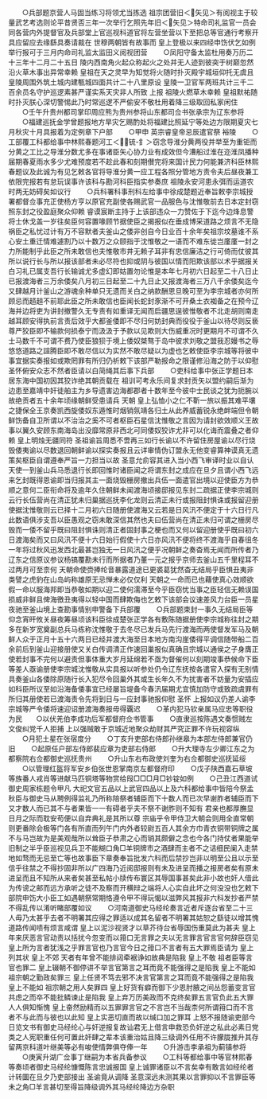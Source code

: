 <!-- { "loadSidebar": true } -->
　　○兵部题京营人马固当练习将领尤当拣选  祖宗团营旧＜矢见＞有阅视主于较量武艺考选则论平昔贤否三年一次举行乞照先年旧＜矢见＞特命司礼监官一员会同各营内外提督官及兵部堂上官巡视科道官将左营坐营以下至把总等官通行考察开具应留应去缘繇具奏请裁在  世穆两朝皆有故事而  皇上登极以来四经申饬伏乞如例举行报可于三月内命司礼监太监田义阅视团营
　　○凤阳守备太监杜用奏万历二十三年十二月二十五日  陵内西南角火起众称起火之处并无人迹到彼突于树巅忽然沿火草木事出异常幸赖  皇祖在天之灵早为知觉将火随时扑灭殿宇城垣仰托无虞且  皇陵周围外筑土城内建甎城四面共计二十八里原设  皇陵一卫官军两班共计三千二百余员名守护巡逻素甚严谨实系天灾非人所致  上报  祖陵火燃草木幸赖  皇祖默祐随时扑灭朕心深切警惕此乃时常巡逻不严偷安不敬杜用着降三级取回私家闲住
　　○壬午升贵州都司掌印周应熊为贵州参将山东都司佥书张承宗为辽东参将
　　○福建巡抚金学曾题报地方旱灾乞赐酌处将福建比照延宁等处边方限期夏灾七月秋灾十月具报着为定例章下户部
　　○甲申  英宗睿皇帝忌辰遣官祭  裕陵
　　○工部覆工科都给事中林熙春题河工＜锍-釒＞窃念导淮分黄两役并举至为重钜而分黄之工比之导淮分数尤多在事诸臣矢心协力业有成效但今漕船过淮在迩淮凤播种届期春夏雨水多少尤难预度若不趁此春和刻期儧完将来国计民力何能兼济科臣林熙春题议及此诚为有见乞敕各官将导淮分黄一应工程各照分管地方责令夫后昼夜兼工依限完报若有怠玩误事许该科与勘河科臣指实参奏庶  祖陵永安河患永弭而运道农时两无妨碍矣如议行
　　○兵科署科事刑科左给事中徐成楚题近奉旨敕李宗城授署都督佥事充正使杨方亨以原官充副使各赐武官一品服色与沈惟敬前去日本定封窃照东封之役盈庭聚众仰赖  睿谟宸断主持于上该部违众一力赞佐于下迄今边烽息警将士休戈盖一岁往矣臣何容置喙顾节据使臣之揭报似在垂成博采道路之烦言不无隐祸臣之私忧过计有万不容默者夫釜山之倭非创自今日业百十余年矣祖宗坟墓谁不系心安土重迁情难遽割乃以十数万之众颐指于沈惟敬之一语而不难东徙岂廑廑一封之力所能制乎此臣之所未敢信也夫惟敬市井无赖子耳非有忠信廉洁之行可倚而仗彼其所以说行长与所以报该部者未必尽符也抑或阴与彼国以情而阳欺该部以术乎据报关白习礼已属支吾行长输诚尤多虚幻即姑置勿论惟是本年七月初六日起至二十八日止已报渡海者三万余倭矣八月初三日起至二十九日止又报渡海者三万八千余倭矣迄今又肆越月计釜山之游魂余种单只无遗而关白之纳款酬恩旦晚可至为李宗城者亦何所顾忌而趦趄不前耶此臣之所未敢信也臣闻长蛇封豕渐不可开桑土衣袽备之在预今辽海并边将吏为讲封撤警久无专责有如重译无闻而启疆思逞彼惟敬者不北走胡则南走越耳顾安得执前言责后效乎大都釜倭即不尽归何妨封典而役役于釜山以待尽则反亵尊严狡臣即不输款何损泰宁而汲汲于予款以见欺则大伤威重况时更期月不可谓不久士马数千不可谓不费乃使臣狼狈于境上倭奴桀骜于岛中彼求刘敬之盟我忍嫚书之辱悠悠道路之諠腾臣即不敢尽信以为实然不敢尽疑以为虚也乞敕使臣李宗城等将彼中事宜据实奏报如或欺罔罪有所归仍祈敕下该部严勒报命之限谨修沿海之防于以仰慰  圣怀俯安众志不然者臣请以白简绳其后事下兵部
　　○吏科给事中张正学题日本居东海中国初因其狡诈绝其朝贡载在  祖训可考永乐间复求封贡矢以盟约嗣后渐为边患至嘉靖中奸徒舶主为乡导遗害边海都郡者十数年至今彼中士民谈之犹为扼腕以故绝贡者五十余年顷缘朝鲜受患请兵  天朝  皇上弘恤小之仁不靳一旅以振其难平壤之捷保全王京奏凯西旋倭奴东遁惟时烟销氛靖各归土从此养威蓄锐永绝衅端但令朝鲜饬备自卫所谓以不治治之奚不可者枢臣石星信沈惟敬之言因为请封欲效顺义王故事以翼久安顾东南海岛出没靡常原非西北可同倭奴狡诈尤非可以化诲而震叠之者仰赖  皇上明烛无疆同符  圣祖谕旨周悉不啻再三如行长谕以不许留住房屋谕以尽行烧毁倭夷谕以尽数退回朝鲜谕以探实奏报且云详审情伪订盟永无他变睿算神谟真无遗策矣枢臣自谓遵奉严旨一力担当以故  圣意允俞容其进入当小西飞审译时业以自认天使一到釜山兵马悉退行长即回惟时诸臣闻之将谓东封之成应在旦夕且谓小西飞远来乞封既得恩谕即当归报其主一面烧毁栅房撤出兵伍一面遣官出境以迎使臣方为恭顺之意何二臣衔命将及逾年久住朝鲜未闻渡海顷接邸报见东封二疏据正使李宗城则云行长伍营尚在清正犹未归巢据巡抚李化龙则云清正未行或报阻封惧诛或报留迎册使据沈惟敬则云已择十二月初六日随册使渡海又云若是日风汛不便定于十六日行凡此数语俱涉支吾以臣愚观之窃未敢深信其然也夫曰伍营尚在清正未归可谓之栅房尽毁而一倭不留乎既曰阻封惧诛则清正者固封事之梗也而又何以留迎册使乎既曰初六日渡海矣而又曰风汛不便十六日始行假使十六日亦风汛不便将终不渡海乎自春徂冬一年将过秋风迅发西北最甚岂独无一日风汛之便乎况朝鲜之奏杳焉无闻而所传者乃辽东之信原议参议杨镐覆勘未行而所据者乃董一元之报乎京师去釜山五千里程耳不过两月可至柰何  天朝命使赍捧纶音暴露道途已更裘葛犹然杳无结局乎臣惧丑夷非类譬之虎豹在山岛屿称雄原无忌惮未必仅仅利  天朝之一命而已也藉使真心效顺欲假一命以服海邦即当恭敬如期以迎二使何濡滞至今乎臣窃忧当事之臣轻信无赖误国损威非鲜且俾海徼丑夷得以轻中国而肆欺侮也乞敕下该部会议速差风力台臣一员星夜驰至釜山境上查勘事情别申警备下兵部覆
　　○兵部题束封一事久无结局臣等仰念宵旰攸关昼夜筹昼顷该科臣徐成楚张正学各有敷陈随据册使李宗城称往封之期多在新岁宽奠副总兵马栋称沈惟敬于去冬尽已发兵马先行渡海而两使督发军马及朝鲜人众于正月十五十六两日已经并渡大海至日本地方南沟崖倭得平调信随带船二百余前后到釜山迎接册使又关白传调清正作速回巢报似真确且宗城以通侯之子身膺正使若封事不完何以避责但事体重大岁月延绵若不亟为督催何以刻期竣事恭候命下臣等差人亟谕册使李宗城沈惟敬从实具报以听参处仍令辽东抚按各遣官入探有无别情具奏釜山各倭除原随行长入犯尽令回巢外其或生长年久不为扰害者不妨量为安插应如科臣所议至如沿海备倭事宜已经屡旨堤备今春汛届期尤宜慎加防守或致疏虞罪有所归其册使若已渡海责令先将到日与一应封事驰报仰慰  圣怀  上报如议仍差人谕李宗城等严令倭将速迎诏册渡海奏报毋得覊迟
　　○革内犯马钦亲属马应忠等职役为民　　○以伏羌伯李成功后军都督府佥书管事
　　○直隶巡按陈遇文奏惯贼左文俊纠党千人拒捕  上以强贼敢于京城近地聚众劫财其严究正罪不许玩视容纵
　　○月犯土星在张宿度分
　　○丁亥升吏部右侍郎孙继皋为本部左侍郎兼官仍旧
　　○起原任户部左侍郎裴应章为吏部右侍郎
　　○升大理寺左少卿江东之为都察院右佥都御史巡抚贵州
　　○升山东右布政使刘奎为右佥都御史巡抚延绥
　　○以管理红盔将军安乡伯张世恩掌南京左都督府印
　　○戊子陕西嘉石草坡等族番人戎肖等进献马匹铜塔等物赏给叚□□□月□钞锭如例
　　○己丑江西道试御史周家栋题令甲凡  大祀文官五品以上武官四品以上及六科都给事中皆陪今祭孟秋臣与御史马从聘例得监礼乃所称陪祭者辅臣而下十数人而已次早谢胙者辅臣而下又才数人而已其不与者果皆一一有碍者乎夫不祭不谢胙则不知有  君亲也都厚膴显日月之际而耽安苟便以自弃典礼是其所以尊  宗庙乎令甲侍卫大朝会则用全直常朝则更番除会极等门各有所直而列午门内外者较尉五百人其余方巾青衣铜带铜牌之属不与马岂故为是美观哉所以耸臣子恭肃之心而销其颇僻之念也今各门持仗者果能举旧制之半乎臣巡视见兵卫不能糊口角□羊铜牌市之酒肆而主者不之诘细民阑入走禁地如骛而无忌至亡等也故事臣下章奏奉旨批发六科而后禁抄岂非以明至公且以示至信乎往禁之不得抄固非所以广四海乃近阅邸报则有未及进呈而播之报房者矣有原未进呈而且不知所从来者矣甚至私帖小牍传布寰区其辱国事甚矣此非小故也奸人借此为传谤之邮而远方承听之徒不及察而开横辩之端将人心实自此坏之何没没也乞敕下部院申饬大小臣工如遇朝祭常期恪遵令甲不得玩愒以滋弊风其报非六科发抄者严禁不得乱传以淆听睹部覆如议
　　○河南道御史马经纶奏言近者斥逐台省至二十三人毋乃太甚乎去者不明署其应得之罪适以成其名留者不明署其姑恕之繇徒以增其愧道路传闻啧有烦言咸谓  皇上以泥沙视贤才以草芥待台省辱国伤重莫此为甚夫  皇上年来厌恶言官动责以括扰今忽变而以箝口无言罪之夫以无言罪言官言官何辞臣窃见  皇上所为言者犹浅之乎罪言官也乃言官今日之箝口不言者有五大罪焉臣请为  皇上列其状  皇上不郊  天者有年曾不能排闼牵裾诤如故典是陷我  皇上不敬  祖者臣等言官也罪二  皇上辍朝不御停讲不举言官第言之耳而竟不能强得之是陷我  皇上不能如  祖宗朝之勤政矣罪三  皇上任贤不笃去邪不决言官第言之耳而竟不能强得之是陷我  皇上不能如  祖宗朝之用人矣罪四  皇上好货有癖而御下少恩肘腋之间丛怨蓄变言官共虑之而卒不能批鳞谏止是陷我  皇上弃万历美政而不克终矣罪五言官负此五大罪人人俱知惭愧  皇上奋然励精而以五罪罪言官之不言岂不当哉柰何所谓箝口而不言者不与此而与彼也以此知  皇上实恶切直而故以缄口加之罪耳  上怒不报随谕吏部今日览文书有御史马经纶心与奸逆报复故讪君无上借言申救恐负奸逆之私此必素日党类之人宪职重任何可置此奸肆之辈本该重治姑且降三级调外任用不许朦胧推升其存留两京科道叶继美等必有唆使情弊俱夺俸一年
　　○升游击李承祖为蓟镇参将
　　○庚寅升湖广佥事丁继嗣为本省兵备参议
　　○工科等都给事中等官林熙春等奏顷者御史马经纶慷慨陈言忠诚报国  皇上诚罪诸臣以不言矣幸有敢言如经纶者计转圜在旦夕乃吏部接出  圣谕竟从调降  圣意深远未测其果以言罪抑以不言罪臣等未之角□羊言甚切至得旨降级调外其马经纶降边方杂职
